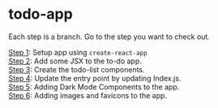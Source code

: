 # todo-app
Each step is a branch. Go to the step you want to check out.

[Step 1](https://github.com/UJALA-TYAGI/todo-app/commits/create-react-app): Setup app using ```create-react-app``` 
<br>
[Step 2](https://github.com/UJALA-TYAGI/todo-app/commits/Add-JSX): Add some JSX to the to-do app.
<br>
[Step 3](https://github.com/UJALA-TYAGI/todo-app/commits/create-todo-components): Create the todo-list components.
<br>
[Step 4](https://github.com/UJALA-TYAGI/todo-app/commits/Update-entry-point): Update the entry point by updating Index.js.
<br>
[Step 5](https://github.com/UJALA-TYAGI/todo-app/commits/Adding-Dark-Mode): Adding Dark Mode Components to the app.
<br>
[Step 6](https://github.com/UJALA-TYAGI/todo-app/commits/Adding-image-Components): Adding images and favicons to the app.
